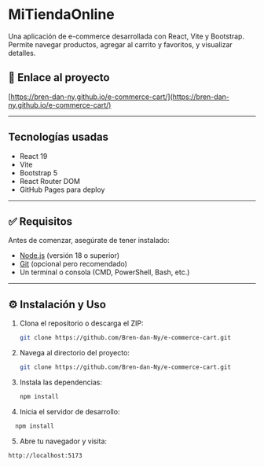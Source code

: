 # MiTiendaOnline

Una aplicación de e-commerce desarrollada con React, Vite y Bootstrap. Permite navegar productos, agregar al carrito y favoritos, y visualizar detalles.

## 📎 Enlace al proyecto

[https://bren-dan-ny.github.io/e-commerce-cart/](https://bren-dan-ny.github.io/e-commerce-cart/)

---

## Tecnologías usadas

- React 19
- Vite
- Bootstrap 5
- React Router DOM
- GitHub Pages para deploy

---

## ✅ Requisitos

Antes de comenzar, asegúrate de tener instalado:

- [Node.js](https://nodejs.org/) (versión 18 o superior)
- [Git](https://git-scm.com/) (opcional pero recomendado)
- Un terminal o consola (CMD, PowerShell, Bash, etc.)

---

## ⚙️ Instalación y Uso

1. Clona el repositorio o descarga el ZIP:

   ```bash
   git clone https://github.com/Bren-dan-Ny/e-commerce-cart.git

   ```

2. Navega al directorio del proyecto:

   ```bash
   git clone https://github.com/Bren-dan-Ny/e-commerce-cart.git
   ```

3. Instala las dependencias:

   ```bash
   npm install

   ```

4. Inicia el servidor de desarrollo:

```bash
  npm install

```

5. Abre tu navegador y visita:

```bash
http://localhost:5173
```


